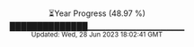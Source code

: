 <p align="center">
⏳Year Progress (48.97 %) <br>
██████████████▁▁▁▁▁▁▁▁▁▁▁▁▁▁▁▁ <br>
<sub>Updated: Wed, 28 Jun 2023 18:02:41 GMT</sub>
</p>

